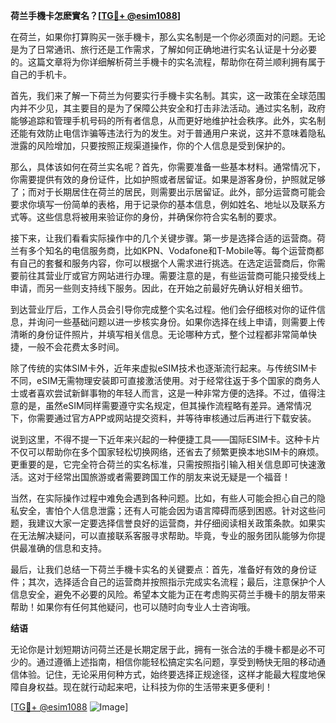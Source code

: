 **荷兰手機卡怎麽實名？[[TG💪+ @esim1088](https://t.me/s/esim1088)]**

在荷兰，如果你打算购买一张手機卡，那么实名制是一个你必须面对的问题。无论是为了日常通讯、旅行还是工作需求，了解如何正确地进行实名认证是十分必要的。这篇文章将为你详细解析荷兰手機卡的实名流程，帮助你在荷兰顺利拥有属于自己的手机卡。

首先，我们来了解一下荷兰为何要实行手機卡实名制。其实，这一政策在全球范围内并不少见，其主要目的是为了保障公共安全和打击非法活动。通过实名制，政府能够追踪和管理手机号码的所有者信息，从而更好地维护社会秩序。此外，实名制还能有效防止电信诈骗等违法行为的发生。对于普通用户来说，这并不意味着隐私泄露的风险增加，只要按照正规渠道操作，你的个人信息是受到保护的。

那么，具体该如何在荷兰实名呢？首先，你需要准备一些基本材料。通常情况下，你需要提供有效的身份证件，比如护照或者居留证。如果是游客身份，护照就足够了；而对于长期居住在荷兰的居民，则需要出示居留证。此外，部分运营商可能会要求你填写一份简单的表格，用于记录你的基本信息，例如姓名、地址以及联系方式等。这些信息将被用来验证你的身份，并确保你符合实名制的要求。

接下来，让我们看看实际操作中的几个关键步骤。第一步是选择合适的运营商。荷兰有多个知名的电信服务商，比如KPN、Vodafone和T-Mobile等。每个运营商都有自己的套餐和服务内容，你可以根据个人需求进行挑选。在选定运营商后，你需要前往其营业厅或官方网站进行办理。需要注意的是，有些运营商可能只接受线上申请，而另一些则支持线下服务。因此，在开始之前最好先确认好相关细节。

到达营业厅后，工作人员会引导你完成整个实名过程。他们会仔细核对你的证件信息，并询问一些基础问题以进一步核实身份。如果你选择在线上申请，则需要上传清晰的身份证件照片，并填写相关信息。无论哪种方式，整个过程都非常简单快捷，一般不会花费太多时间。

除了传统的实体SIM卡外，近年来虚拟eSIM技术也逐渐流行起来。与传统SIM卡不同，eSIM无需物理安装即可直接激活使用。对于经常往返于多个国家的商务人士或者喜欢尝试新鲜事物的年轻人而言，这是一种非常方便的选择。不过，值得注意的是，虽然eSIM同样需要遵守实名规定，但其操作流程略有差异。通常情况下，你需要通过官方APP或网站提交资料，并等待审核通过后再进行下载安装。

说到这里，不得不提一下近年来兴起的一种便捷工具——国际ESIM卡。这种卡片不仅可以帮助你在多个国家轻松切换网络，还省去了频繁更换本地SIM卡的麻烦。更重要的是，它完全符合荷兰的实名标准，只需按照指引输入相关信息即可快速激活。这对于经常出国旅游或者需要跨国工作的朋友来说无疑是一个福音！

当然，在实际操作过程中难免会遇到各种问题。比如，有些人可能会担心自己的隐私安全，害怕个人信息泄露；还有人可能会因为语言障碍而感到困惑。针对这些问题，我建议大家一定要选择信誉良好的运营商，并仔细阅读相关政策条款。如果实在无法解决疑问，可以直接联系客服寻求帮助。毕竟，专业的服务团队能够为你提供最准确的信息和支持。

最后，让我们总结一下荷兰手機卡实名的关键要点：首先，准备好有效的身份证件；其次，选择适合自己的运营商并按照指示完成实名流程；最后，注意保护个人信息安全，避免不必要的风险。希望本文能为正在考虑购买荷兰手機卡的朋友带来帮助！如果你有任何其他疑问，也可以随时向专业人士咨询哦。

**结语**

无论你是计划短期访问荷兰还是长期定居于此，拥有一张合法的手機卡都是必不可少的。通过遵循上述指南，相信你能轻松搞定实名问题，享受到畅快无阻的移动通信体验。记住，无论采用何种方式，始终要选择正规途径，这样才能最大程度地保障自身权益。现在就行动起来吧，让科技为你的生活带来更多便利！

[[TG💪+ @esim1088](https://t.me/s/esim1088) ![Image](https://i.postimg.cc/4NQfJmqS/Snipaste-2025-05-13-00-14-12.png)]